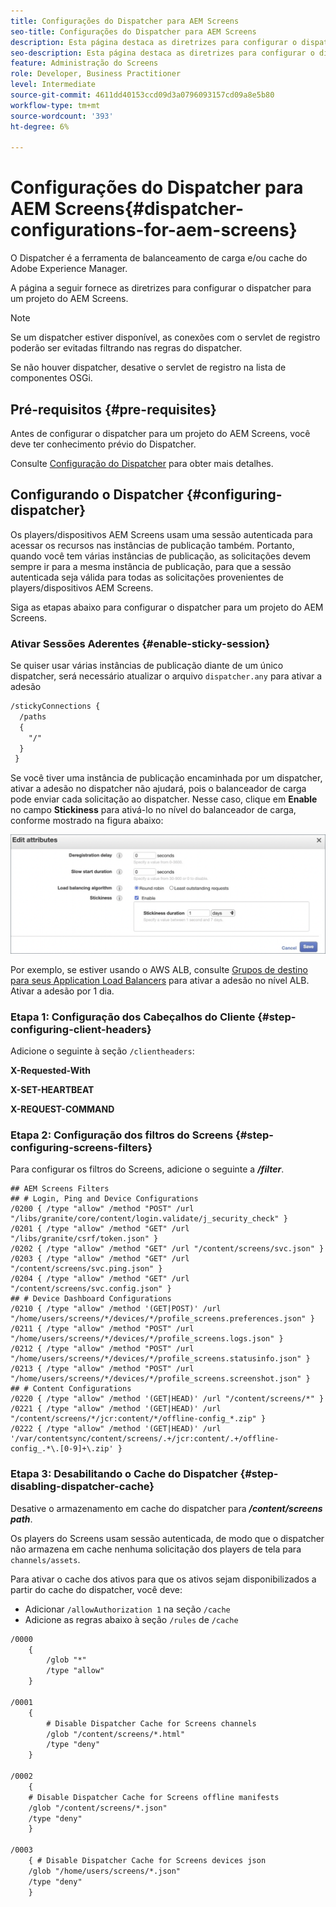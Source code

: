 ```yaml
---
title: Configurações do Dispatcher para AEM Screens
seo-title: Configurações do Dispatcher para AEM Screens
description: Esta página destaca as diretrizes para configurar o dispatcher para um projeto do AEM Screens.
seo-description: Esta página destaca as diretrizes para configurar o dispatcher para um projeto do AEM Screens.
feature: Administração do Screens
role: Developer, Business Practitioner
level: Intermediate
source-git-commit: 4611dd40153ccd09d3a0796093157cd09a8e5b80
workflow-type: tm+mt
source-wordcount: '393'
ht-degree: 6%

---
```



# Configurações do Dispatcher para AEM Screens{#dispatcher-configurations-for-aem-screens}

O Dispatcher é a ferramenta de balanceamento de carga e/ou cache do Adobe Experience Manager.

A página a seguir fornece as diretrizes para configurar o dispatcher para um projeto do AEM Screens.

>[!NOTE]
>
>Se um dispatcher estiver disponível, as conexões com o servlet de registro poderão ser evitadas filtrando nas regras do dispatcher.
>
>Se não houver dispatcher, desative o servlet de registro na lista de componentes OSGi.

## Pré-requisitos {#pre-requisites}

Antes de configurar o dispatcher para um projeto do AEM Screens, você deve ter conhecimento prévio do Dispatcher.

Consulte [Configuração do Dispatcher](https://docs.adobe.com/content/help/pt-BR/experience-manager-dispatcher/using/configuring/dispatcher-configuration.html) para obter mais detalhes.

## Configurando o Dispatcher {#configuring-dispatcher}

Os players/dispositivos AEM Screens usam uma sessão autenticada para acessar os recursos nas instâncias de publicação também. Portanto, quando você tem várias instâncias de publicação, as solicitações devem sempre ir para a mesma instância de publicação, para que a sessão autenticada seja válida para todas as solicitações provenientes de players/dispositivos AEM Screens.

Siga as etapas abaixo para configurar o dispatcher para um projeto do AEM Screens.

### Ativar Sessões Aderentes {#enable-sticky-session}

Se quiser usar várias instâncias de publicação diante de um único dispatcher, será necessário atualizar o arquivo `dispatcher.any` para ativar a adesão

```xml
/stickyConnections {
  /paths
  {
    "/"
  }
 }
```

Se você tiver uma instância de publicação encaminhada por um dispatcher, ativar a adesão no dispatcher não ajudará, pois o balanceador de carga pode enviar cada solicitação ao dispatcher. Nesse caso, clique em **Enable** no campo **Stickiness** para ativá-lo no nível do balanceador de carga, conforme mostrado na figura abaixo:

![imagem](/help/user-guide/assets/dispatcher/dispatcher-enable.png)

Por exemplo, se estiver usando o AWS ALB, consulte [Grupos de destino para seus Application Load Balancers](https://docs.aws.amazon.com/elasticloadbalancing/latest/application/load-balancer-target-groups.html) para ativar a adesão no nível ALB. Ativar a adesão por 1 dia.

### Etapa 1: Configuração dos Cabeçalhos do Cliente {#step-configuring-client-headers}

Adicione o seguinte à seção `/clientheaders`:

**X-Requested-With**

**X-SET-HEARTBEAT**

**X-REQUEST-COMMAND**

### Etapa 2: Configuração dos filtros do Screens {#step-configuring-screens-filters}

Para configurar os filtros do Screens, adicione o seguinte a ***/filter***.

```
## AEM Screens Filters
## # Login, Ping and Device Configurations
/0200 { /type "allow" /method "POST" /url "/libs/granite/core/content/login.validate/j_security_check" }
/0201 { /type "allow" /method "GET" /url "/libs/granite/csrf/token.json" }
/0202 { /type "allow" /method "GET" /url "/content/screens/svc.json" }
/0203 { /type "allow" /method "GET" /url "/content/screens/svc.ping.json" }
/0204 { /type "allow" /method "GET" /url "/content/screens/svc.config.json" }
## # Device Dashboard Configurations
/0210 { /type "allow" /method '(GET|POST)' /url "/home/users/screens/*/devices/*/profile_screens.preferences.json" }
/0211 { /type "allow" /method "POST" /url "/home/users/screens/*/devices/*/profile_screens.logs.json" }
/0212 { /type "allow" /method "POST" /url "/home/users/screens/*/devices/*/profile_screens.statusinfo.json" }
/0213 { /type "allow" /method "POST" /url "/home/users/screens/*/devices/*/profile_screens.screenshot.json" }
## # Content Configurations
/0220 { /type "allow" /method '(GET|HEAD)' /url "/content/screens/*" }
/0221 { /type "allow" /method '(GET|HEAD)' /url "/content/screens/*/jcr:content/*/offline-config_*.zip" }
/0222 { /type "allow" /method '(GET|HEAD)' /url '/var/contentsync/content/screens/.+/jcr:content/.+/offline-config_.*\.[0-9]+\.zip' }
```

### Etapa 3: Desabilitando o Cache do Dispatcher {#step-disabling-dispatcher-cache}

Desative o armazenamento em cache do dispatcher para ***/content/screens path***.

Os players do Screens usam sessão autenticada, de modo que o dispatcher não armazena em cache nenhuma solicitação dos players de tela para `channels/assets`.

Para ativar o cache dos ativos para que os ativos sejam disponibilizados a partir do cache do dispatcher, você deve:

* Adicionar `/allowAuthorization 1` na seção `/cache`
* Adicione as regras abaixo à seção `/rules` de `/cache`

```xml
/0000
    {
        /glob "*"
        /type "allow"
    }   

/0001
    {
        # Disable Dispatcher Cache for Screens channels
        /glob "/content/screens/*.html"
        /type "deny" 
    }

/0002
    {
    # Disable Dispatcher Cache for Screens offline manifests
    /glob "/content/screens/*.json"
    /type "deny"
    }

/0003
    { # Disable Dispatcher Cache for Screens devices json 
    /glob "/home/users/screens/*.json"
    /type "deny"
    }
```

